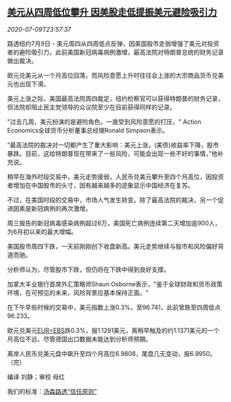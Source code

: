 <!--1594340596000-->
[美元从四周低位攀升 因美股走低提振美元避险吸引力](https://cn.reuters.com/article/global-forex-0709-thur-idCNKBS24A3IP)
------

<div><i>2020-07-09T23:57:37</i></div><div class="StandardArticleBody_body"><p>路透纽约7月9日 - 美元周四从四周低点反弹，因美国股市走弱增强了美元对投资者的避险吸引力，此前美国新冠病毒病例激增，最高法院对特朗普总统的财务记录做出裁决。 </p><p>欧元兑美元从一个月高位回落，而风险意愿上升时往往会上涨的大宗商品货币兑美元也出现下滑。 </p><p>美元上涨之际，美国最高法院周四裁定，纽约检察官可以获得特朗普的财务记录，但法院却阻止民主党领导的众议院至少在目前获得同样的记录。 </p><p>"过去几周，美元扮演的是避险角色，一直受到风险意愿的打压，" Action Economics全球货币分析董事总经理Ronald Simpson表示。 </p><p>“最高法院的裁决对一切都产生了重大影响：美元上涨，(美债)收益率下降，股市暴跌。目前，这给特朗普现在带来了一些风险，可能会出现一些不好的事情，”他补充说。 </p><p>稍早在海外时段交易中，美元走势疲弱，人民币兑美元攀升至四个月高位，因投资者增加在中国股市的头寸，因有越来越多的迹象显示中国经济在复苏。 </p><p>不过，在美国时段的交易中，市场人气发生转变。除了最高法院的裁决，另一个促进因素是新冠病例的再次激增。 </p><p>周三报告的新冠病毒感染病例超过6万，美国死亡病例连续第二天增加逾900人，为6月初以来的最大增幅。 </p><p>美国股市周四下跌，一天前刚刚创下收盘新高。美元走势继续与股市和风险偏好背道而驰。 </p><p>分析师认为，尽管股市下跌，但仍将在下跌中得到良好支撑。 </p><p>加拿大丰业银行首席外汇策略师Shaun Osborne表示，"鉴于全球财政和货币政策环境，在可预见的未来，风险背景应基本保持正面。" </p><p>在下午早些时候的交易中，美元指数上涨0.3%，至96.741，此前曾跌至四周低点96.233。 </p><p>欧元兑美元<a href="/investing/currencies/quote?srcCurr=EUR&destCurr=USD">EUR=EBS</a>跌0.3%，报1.1291美元，离稍早触及的约1.1371美元的一个月高位不远，尽管德国出口数据未能达到分析师预期。 </p><p>离岸人民币兑美元盘中飙升至四个月高位6.9808，尾盘几无变动，报6.9950。（完） </p><div class="Attribution_container"><div class="Attribution_attribution"><p class="Attribution_content">编译 刘静；审校 母红</p></div></div><div class="StandardArticleBody_trustBadgeContainer"><span class="StandardArticleBody_trustBadgeTitle">我们的标准：</span><span class="trustBadgeUrl"><a href="https://www.thomsonreuters.cn/content/dam/openweb/documents/pdf/china/brochures/about-us-1.pdf">汤森路透“信任原则”</a></span></div></div>
